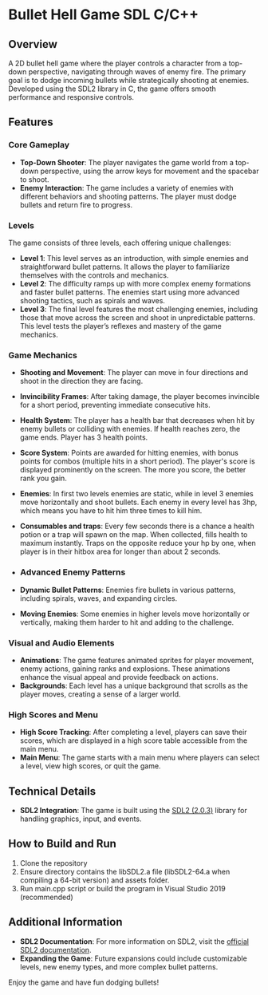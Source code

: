 # Bullet Hell Game SDL C/C++

## Overview
A 2D bullet hell game where the player controls a character from a top-down perspective, navigating through waves of enemy fire. The primary goal is to dodge incoming bullets while strategically shooting at enemies. Developed using the SDL2 library in C, the game offers smooth performance and responsive controls.

## Features

### Core Gameplay
- **Top-Down Shooter**: The player navigates the game world from a top-down perspective, using the arrow keys for movement and the spacebar to shoot.
- **Enemy Interaction**: The game includes a variety of enemies with different behaviors and shooting patterns. The player must dodge bullets and return fire to progress.

### Levels
The game consists of three levels, each offering unique challenges:

- **Level 1**: This level serves as an introduction, with simple enemies and straightforward bullet patterns. It allows the player to familiarize themselves with the controls and mechanics.
- **Level 2**: The difficulty ramps up with more complex enemy formations and faster bullet patterns. The enemies start using more advanced shooting tactics, such as spirals and waves.
- **Level 3**: The final level features the most challenging enemies, including those that move across the screen and shoot in unpredictable patterns. This level tests the player’s reflexes and mastery of the game mechanics.

### Game Mechanics
- **Shooting and Movement**: The player can move in four directions and shoot in the direction they are facing.
- **Invincibility Frames**: After taking damage, the player becomes invincible for a short period, preventing immediate consecutive hits.
- **Health System**: The player has a health bar that decreases when hit by enemy bullets or colliding with enemies. If health reaches zero, the game ends. Player has 3 health points.
- **Score System**: Points are awarded for hitting enemies, with bonus points for combos (multiple hits in a short period). The player's score is displayed prominently on the screen. The more you score, the better rank you gain.
- **Enemies**: In first two levels enemies are static, while in level 3 enemies move horizontally and shoot bullets. Each enemy in every level has 3hp, which means you have to hit him three times to kill him.
- **Consumables and traps**: Every few seconds there is a chance a health potion or a trap will spawn on the map. When collected, fills health to maximum instantly. Traps on the opposite reduce your hp by one, when player is in their hitbox area for longer than about 2 seconds.

- ### Advanced Enemy Patterns
- **Dynamic Bullet Patterns**: Enemies fire bullets in various patterns, including spirals, waves, and expanding circles.
- **Moving Enemies**: Some enemies in higher levels move horizontally or vertically, making them harder to hit and adding to the challenge.

### Visual and Audio Elements
- **Animations**: The game features animated sprites for player movement, enemy actions, gaining ranks and explosions. These animations enhance the visual appeal and provide feedback on actions.
- **Backgrounds**: Each level has a unique background that scrolls as the player moves, creating a sense of a larger world.

### High Scores and Menu
- **High Score Tracking**: After completing a level, players can save their scores, which are displayed in a high score table accessible from the main menu.
- **Main Menu**: The game starts with a main menu where players can select a level, view high scores, or quit the game.

## Technical Details
- **SDL2 Integration**: The game is built using the <a href="https://www.libsdl.org/">SDL2 (2.0.3)</a> library for handling graphics, input, and events. 

## How to Build and Run
1. Clone the repository
2. Ensure directory contains the libSDL2.a file (libSDL2-64.a when compiling a 64-bit version) and assets folder.
3. Run main.cpp script or build the program in Visual Studio 2019 (recommended)

## Additional Information
- **SDL2 Documentation**: For more information on SDL2, visit the [official SDL2 documentation](https://wiki.libsdl.org/).
- **Expanding the Game**: Future expansions could include customizable levels, new enemy types, and more complex bullet patterns.

Enjoy the game and have fun dodging bullets!
